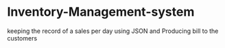 # Inventory-Management-system
keeping the record of a sales per day using JSON and Producing bill to the customers
